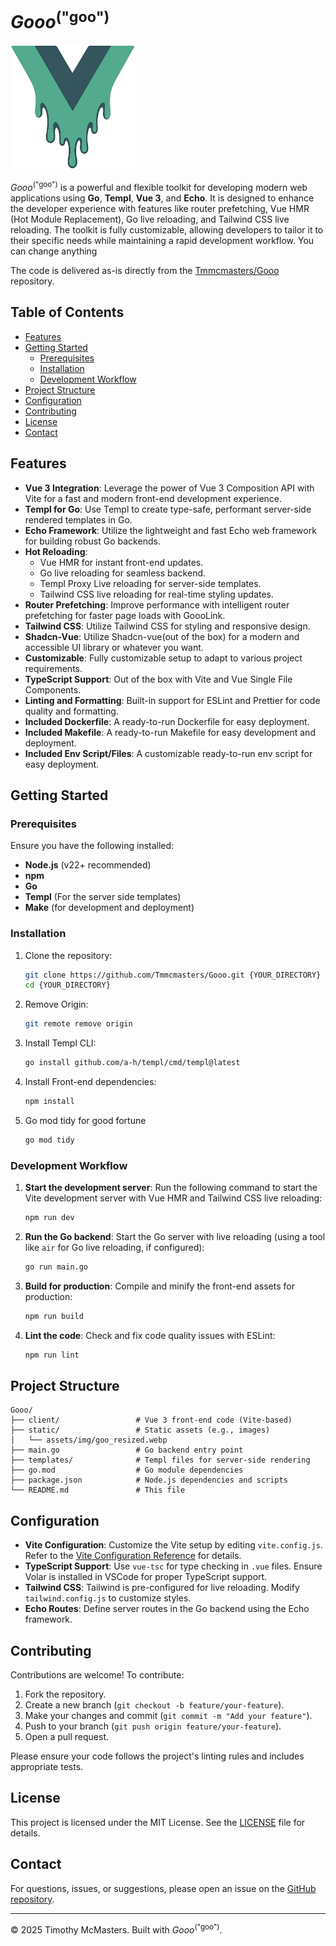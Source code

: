 # _Gooo_<sup>("goo")</sup>

<img src="https://raw.githubusercontent.com/Tmmcmasters/Gooo/refs/heads/main/static/assets/img/goo_resized.webp" alt="Gooo Logo" width="200">

_Gooo_<sup>("goo")</sup> is a powerful and flexible toolkit for developing modern web applications using **Go**, **Templ**, **Vue 3**, and **Echo**. It is designed to enhance the developer experience with features like router prefetching, Vue HMR (Hot Module Replacement), Go live reloading, and Tailwind CSS live reloading. The toolkit is fully customizable, allowing developers to tailor it to their specific needs while maintaining a rapid development workflow. You can change anything

The code is delivered as-is directly from the [Tmmcmasters/Gooo](https://github.com/Tmmcmasters/Gooo) repository.

## Table of Contents

- [Features](#features)
- [Getting Started](#getting-started)
  - [Prerequisites](#prerequisites)
  - [Installation](#installation)
  - [Development Workflow](#development-workflow)
- [Project Structure](#project-structure)
- [Configuration](#configuration)
- [Contributing](#contributing)
- [License](#license)
- [Contact](#contact)

## Features

- **Vue 3 Integration**: Leverage the power of Vue 3 Composition API with Vite for a fast and modern front-end development experience.
- **Templ for Go**: Use Templ to create type-safe, performant server-side rendered templates in Go.
- **Echo Framework**: Utilize the lightweight and fast Echo web framework for building robust Go backends.
- **Hot Reloading**:
  - Vue HMR for instant front-end updates.
  - Go live reloading for seamless backend.
  - Templ Proxy Live reloading for server-side templates.
  - Tailwind CSS live reloading for real-time styling updates.
- **Router Prefetching**: Improve performance with intelligent router prefetching for faster page loads with GoooLink.
- **Tailwind CSS**: Utilize Tailwind CSS for styling and responsive design.
- **Shadcn-Vue**: Utilize Shadcn-vue(out of the box) for a modern and accessible UI library or whatever you want.
- **Customizable**: Fully customizable setup to adapt to various project requirements.
- **TypeScript Support**: Out of the box with Vite and Vue Single File Components.
- **Linting and Formatting**: Built-in support for ESLint and Prettier for code quality and formatting.
- **Included Dockerfile**: A ready-to-run Dockerfile for easy deployment.
- **Included Makefile**: A ready-to-run Makefile for easy development and deployment.
- **Included Env Script/Files**: A customizable ready-to-run env script for easy deployment.

## Getting Started

### Prerequisites

Ensure you have the following installed:

- **Node.js** (v22+ recommended)
- **npm**
- **Go**
- **Templ** (For the server side templates)
- **Make** (for development and deployment)

### Installation

1. Clone the repository:

   ```bash
   git clone https://github.com/Tmmcmasters/Gooo.git {YOUR_DIRECTORY}
   cd {YOUR_DIRECTORY}
   ```

2. Remove Origin:

   ```bash
   git remote remove origin
   ```

3. Install Templ CLI:

   ```bash
   go install github.com/a-h/templ/cmd/templ@latest
   ```

4. Install Front-end dependencies:

   ```bash
   npm install
   ```

5. Go mod tidy for good fortune
   ```bash
   go mod tidy
   ```

### Development Workflow

1. **Start the development server**:
   Run the following command to start the Vite development server with Vue HMR and Tailwind CSS live reloading:

   ```bash
   npm run dev
   ```

2. **Run the Go backend**:
   Start the Go server with live reloading (using a tool like `air` for Go live reloading, if configured):

   ```bash
   go run main.go
   ```

3. **Build for production**:
   Compile and minify the front-end assets for production:

   ```bash
   npm run build
   ```

4. **Lint the code**:
   Check and fix code quality issues with ESLint:
   ```bash
   npm run lint
   ```

## Project Structure

```
Gooo/
├── client/                 # Vue 3 front-end code (Vite-based)
├── static/                 # Static assets (e.g., images)
│   └── assets/img/goo_resized.webp
├── main.go                 # Go backend entry point
├── templates/              # Templ files for server-side rendering
├── go.mod                  # Go module dependencies
├── package.json            # Node.js dependencies and scripts
└── README.md               # This file
```

## Configuration

- **Vite Configuration**: Customize the Vite setup by editing `vite.config.js`. Refer to the [Vite Configuration Reference](https://vitejs.dev/config/) for details.
- **TypeScript Support**: Use `vue-tsc` for type checking in `.vue` files. Ensure Volar is installed in VSCode for proper TypeScript support.
- **Tailwind CSS**: Tailwind is pre-configured for live reloading. Modify `tailwind.config.js` to customize styles.
- **Echo Routes**: Define server routes in the Go backend using the Echo framework.

## Contributing

Contributions are welcome! To contribute:

1. Fork the repository.
2. Create a new branch (`git checkout -b feature/your-feature`).
3. Make your changes and commit (`git commit -m "Add your feature"`).
4. Push to your branch (`git push origin feature/your-feature`).
5. Open a pull request.

Please ensure your code follows the project's linting rules and includes appropriate tests.

## License

This project is licensed under the MIT License. See the [LICENSE](LICENSE) file for details.

## Contact

For questions, issues, or suggestions, please open an issue on the [GitHub repository](https://github.com/Tmmcmasters/Gooo).

---

© 2025 Timothy McMasters. Built with _Gooo_<sup>("goo")</sup>.
